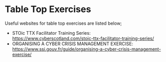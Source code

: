 # Table Top Exercises
Useful websites for table top exercises are listed below;

* STOic TTX Facilitator Training Series: https://www.cyberscotland.com/stoic-ttx-facilitator-training-series/
* ORGANISING A CYBER CRISIS MANAGEMENT EXERCISE: https://www.ssi.gouv.fr/guide/organising-a-cyber-crisis-management-exercise/
